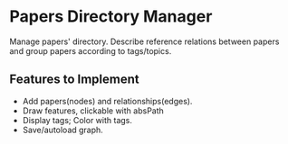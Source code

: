 Papers Directory Manager
============
Manage papers' directory. Describe reference relations between papers and group papers according to tags/topics. 
## Features to Implement
- Add papers(nodes) and relationships(edges).
- Draw features, clickable with absPath
- Display tags; Color with tags.
- Save/autoload graph.
